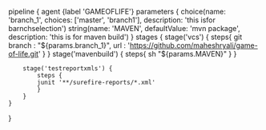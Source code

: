 pipeline {
    agent {label 'GAMEOFLIFE'}
    parameters {
        choice(name: 'branch_1', choices: ['master', 'branch1'], description: 'this isfor barnchselection')
        string(name: 'MAVEN', defaultValue: 'mvn package', description: 'this is for maven build')
    }
    stages {
        stage('vcs') {
            steps{
            git branch : "${params.branch_1}",
                   url : 'https://github.com/maheshryali/game-of-life.git' 
                   }
        }
        stage('mavenbuild') {
            steps{
            sh "${params.MAVEN}"
            }
        }
        
        stage('testreportxmls') {
            steps {
            junit '**/surefire-reports/*.xml'
            }
        }
    }
}